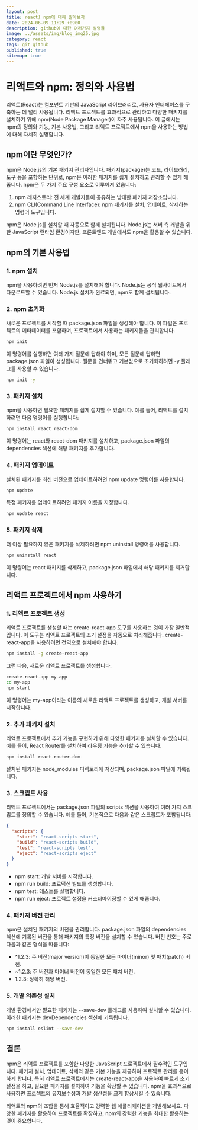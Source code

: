 ```yaml
---
layout: post
title: react) npm에 대해 알아보자
date: 2024-06-09 11:29 +0900
description: github에 대한 여러가지 설명들
image: ../assets/img/blog_img25.jpg
category: react
tags: git github
published: true
sitemap: true
---
```


# 리액트와 npm: 정의와 사용법
리액트(React)는 컴포넌트 기반의 JavaScript 라이브러리로, 사용자 인터페이스를 구축하는 데 널리 사용됩니다. 리액트 프로젝트를 효과적으로 관리하고 다양한 패키지를 설치하기 위해 npm(Node Package Manager)이 자주 사용됩니다. 이 글에서는 npm의 정의와 기능, 기본 사용법, 그리고 리액트 프로젝트에서 npm을 사용하는 방법에 대해 자세히 설명합니다.

## npm이란 무엇인가?
npm은 Node.js의 기본 패키지 관리자입니다. 패키지(package)는 코드, 라이브러리, 도구 등을 포함하는 단위로, npm은 이러한 패키지를 쉽게 설치하고 관리할 수 있게 해줍니다. npm은 두 가지 주요 구성 요소로 이루어져 있습니다:

1. npm 레지스트리: 전 세계 개발자들이 공유하는 방대한 패키지 저장소입니다.
2. npm CLI(Command Line Interface): npm 패키지를 설치, 업데이트, 삭제하는 명령어 도구입니다.

npm은 Node.js를 설치할 때 자동으로 함께 설치됩니다. Node.js는 서버 측 개발을 위한 JavaScript 런타임 환경이지만, 프론트엔드 개발에서도 npm을 활용할 수 있습니다.

## npm의 기본 사용법

### 1. npm 설치
npm을 사용하려면 먼저 Node.js를 설치해야 합니다. Node.js는 공식 웹사이트에서 다운로드할 수 있습니다. Node.js 설치가 완료되면, npm도 함께 설치됩니다.

### 2. npm 초기화
새로운 프로젝트를 시작할 때 package.json 파일을 생성해야 합니다. 이 파일은 프로젝트의 메타데이터를 포함하며, 프로젝트에서 사용하는 패키지들을 관리합니다.

````bash
npm init
````

이 명령어를 실행하면 여러 가지 질문에 답해야 하며, 모든 질문에 답하면 package.json 파일이 생성됩니다. 질문을 건너뛰고 기본값으로 초기화하려면 -y 플래그를 사용할 수 있습니다.

````bash
npm init -y
````

### 3. 패키지 설치
npm을 사용하면 필요한 패키지를 쉽게 설치할 수 있습니다. 예를 들어, 리액트를 설치하려면 다음 명령어를 실행합니다:

````bash
npm install react react-dom
````

이 명령어는 react와 react-dom 패키지를 설치하고, package.json 파일의 dependencies 섹션에 해당 패키지를 추가합니다.

### 4. 패키지 업데이트
설치된 패키지를 최신 버전으로 업데이트하려면 npm update 명령어를 사용합니다.

````bash
npm update
````

특정 패키지를 업데이트하려면 패키지 이름을 지정합니다.

````bash
npm update react
````

### 5. 패키지 삭제
더 이상 필요하지 않은 패키지를 삭제하려면 npm uninstall 명령어를 사용합니다.

````bash
npm uninstall react
````

이 명령어는 react 패키지를 삭제하고, package.json 파일에서 해당 패키지를 제거합니다.

## 리액트 프로젝트에서 npm 사용하기

### 1. 리액트 프로젝트 생성
리액트 프로젝트를 생성할 때는 create-react-app 도구를 사용하는 것이 가장 일반적입니다. 이 도구는 리액트 프로젝트의 초기 설정을 자동으로 처리해줍니다. create-react-app을 사용하려면 전역으로 설치해야 합니다.

````bash
npm install -g create-react-app
````

그런 다음, 새로운 리액트 프로젝트를 생성합니다.

````bash
create-react-app my-app
cd my-app
npm start
````

이 명령어는 my-app이라는 이름의 새로운 리액트 프로젝트를 생성하고, 개발 서버를 시작합니다.

### 2. 추가 패키지 설치
리액트 프로젝트에서 추가 기능을 구현하기 위해 다양한 패키지를 설치할 수 있습니다. 예를 들어, React Router를 설치하여 라우팅 기능을 추가할 수 있습니다.

````bash
npm install react-router-dom
````

설치된 패키지는 node_modules 디렉토리에 저장되며, package.json 파일에 기록됩니다.

### 3. 스크립트 사용
리액트 프로젝트에서는 package.json 파일의 scripts 섹션을 사용하여 여러 가지 스크립트를 정의할 수 있습니다. 예를 들어, 기본적으로 다음과 같은 스크립트가 포함됩니다:

````json
{
  "scripts": {
    "start": "react-scripts start",
    "build": "react-scripts build",
    "test": "react-scripts test",
    "eject": "react-scripts eject"
  }
}
````
- npm start: 개발 서버를 시작합니다.
- npm run build: 프로덕션 빌드를 생성합니다.
- npm test: 테스트를 실행합니다.
- npm run eject: 프로젝트 설정을 커스터마이징할 수 있게 해줍니다.

### 4. 패키지 버전 관리
npm은 설치된 패키지의 버전을 관리합니다. package.json 파일의 dependencies 섹션에 기록된 버전을 통해 패키지의 특정 버전을 설치할 수 있습니다. 버전 번호는 주로 다음과 같은 형식을 따릅니다:

- ^1.2.3: 주 버전(major version)이 동일한 모든 마이너(minor) 및 패치(patch) 버전.
- ~1.2.3: 주 버전과 마이너 버전이 동일한 모든 패치 버전.
- 1.2.3: 정확히 해당 버전.

### 5. 개발 의존성 설치
개발 환경에서만 필요한 패키지는 --save-dev 플래그를 사용하여 설치할 수 있습니다. 이러한 패키지는 devDependencies 섹션에 기록됩니다.

````bash
npm install eslint --save-dev
````

## 결론
npm은 리액트 프로젝트를 포함한 다양한 JavaScript 프로젝트에서 필수적인 도구입니다. 패키지 설치, 업데이트, 삭제와 같은 기본 기능을 제공하여 프로젝트 관리를 용이하게 합니다. 특히 리액트 프로젝트에서는 create-react-app을 사용하여 빠르게 초기 설정을 하고, 필요한 패키지를 설치하여 기능을 확장할 수 있습니다. npm을 효과적으로 사용하면 프로젝트의 유지보수성과 개발 생산성을 크게 향상시킬 수 있습니다.    

리액트와 npm의 조합을 통해 효율적이고 강력한 웹 애플리케이션을 개발해보세요. 다양한 패키지를 활용하여 프로젝트를 확장하고, npm의 강력한 기능을 최대한 활용하는 것이 중요합니다.    